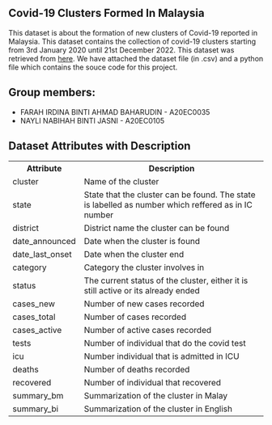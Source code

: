 ## Covid-19 Clusters Formed In Malaysia  

This dataset is about the formation of new clusters of Covid-19 reported in Malaysia. This dataset contains the collection of covid-19 clusters starting from 3rd January 2020 until 21st December 2022. This dataset was retrieved from [here](https://github.com/MoH-Malaysia/covid19-public). We have attached the dataset file (in .csv) and a python file which contains the souce code for this project. 


## Group members:
* FARAH IRDINA BINTI AHMAD BAHARUDIN - A20EC0035
* NAYLI NABIHAH BINTI JASNI - A20EC0105

<!DOCTYPE html>
<html>
<head>
<h2>Dataset Attributes with Description</h2>

<table>
  <tr>
    <th>Attribute</th>
    <th>Description</th>
  </tr>
  <tr>
    <td>cluster</td>
    <td>Name of the cluster</td>
  </tr>
  <tr>
    <td>state</td>
    <td>State that the cluster can be found. The state is labelled as number which reffered as in IC number</td>
  </tr>
  <tr>
    <td>district</td>
    <td>District name the cluster can be found</td>
  </tr>
  <tr>
    <td>date_announced</td>
    <td>Date when the cluster is found</td>
  </tr>
  <tr>
    <td>date_last_onset</td>
    <td>Date when the cluster end</td>
  </tr>
  <tr>
    <td>category</td>
    <td>Category the cluster involves in</td>
  </tr>
    <tr>
    <td>status</td>
    <td>The current status of the cluster, either it is still active or its already ended</td>
  </tr>
    <tr>
    <td>cases_new</td>
    <td>Number of new cases recorded</td>
  </tr>
    <tr>
    <td>cases_total </td>
    <td>Number of cases recorded</td>
  </tr>
    <tr>
    <td>cases_active</td>
    <td>Number of active cases recorded</td>
  </tr>
    <tr>
    <td>tests</td>
    <td>Number of individual that do the covid test</td>
  </tr>
    <tr>
    <td>icu</td>
    <td>Number individual that is admitted in ICU</td>
  </tr>
    <tr>
    <td>deaths</td>
    <td>Number of deaths recorded</td>
  </tr>
    <tr>
    <td>recovered</td>
    <td>Number of individual that recovered</td>
  </tr>
    <tr>
    <td>summary_bm</td>
    <td>Summarization of the cluster in Malay</td>
  </tr>
    <tr>
    <td>summary_bi</td>
    <td>Summarization of the cluster in English</td>
  </tr>
</table>

</body>
</html>
